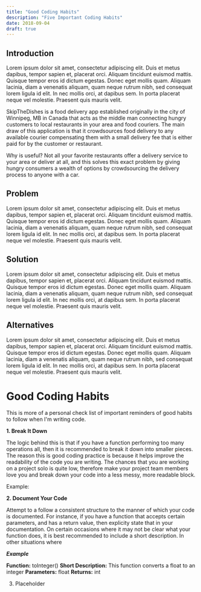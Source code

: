 ```yaml
---
title: "Good Coding Habits"
description: "Five Important Coding Habits"
date: 2018-09-04
draft: true
---
```


## Introduction

Lorem ipsum dolor sit amet, consectetur adipiscing elit. Duis et metus dapibus, tempor sapien et, placerat orci. Aliquam tincidunt euismod mattis. Quisque tempor eros id dictum egestas. Donec eget mollis quam. Aliquam lacinia, diam a venenatis aliquam, quam neque rutrum nibh, sed consequat lorem ligula id elit. In nec mollis orci, at dapibus sem. In porta placerat neque vel molestie. Praesent quis mauris velit.

SkipTheDishes is a food delivery app established originally in the city of Winnipeg, MB in Canada that acts as the middle man connecting hungry customers to local restaurants in your area and food couriers. The main draw of this application is that it crowdsources food delivery to any available courier compensating them with a small delivery fee that is either paid for by the customer or restaurant. 

Why is useful? Not all your favorite restaurants offer a delivery service to your area or deliver at all, and this solves this exact problem by giving hungry consumers a wealth of options by crowdsourcing the delivery process to anyone with a car.

## Problem

Lorem ipsum dolor sit amet, consectetur adipiscing elit. Duis et metus dapibus, tempor sapien et, placerat orci. Aliquam tincidunt euismod mattis. Quisque tempor eros id dictum egestas. Donec eget mollis quam. Aliquam lacinia, diam a venenatis aliquam, quam neque rutrum nibh, sed consequat lorem ligula id elit. In nec mollis orci, at dapibus sem. In porta placerat neque vel molestie. Praesent quis mauris velit.


## Solution

Lorem ipsum dolor sit amet, consectetur adipiscing elit. Duis et metus dapibus, tempor sapien et, placerat orci. Aliquam tincidunt euismod mattis. Quisque tempor eros id dictum egestas. Donec eget mollis quam. Aliquam lacinia, diam a venenatis aliquam, quam neque rutrum nibh, sed consequat lorem ligula id elit. In nec mollis orci, at dapibus sem. In porta placerat neque vel molestie. Praesent quis mauris velit.


## Alternatives

Lorem ipsum dolor sit amet, consectetur adipiscing elit. Duis et metus dapibus, tempor sapien et, placerat orci. Aliquam tincidunt euismod mattis. Quisque tempor eros id dictum egestas. Donec eget mollis quam. Aliquam lacinia, diam a venenatis aliquam, quam neque rutrum nibh, sed consequat lorem ligula id elit. In nec mollis orci, at dapibus sem. In porta placerat neque vel molestie. Praesent quis mauris velit.

# Good Coding Habits

This is more of a personal check list of important reminders of good habits to follow when I'm writing code.

__1. Break It Down__

The logic behind this is that if you have a function performing too many operations all, then it is recommended to break it down into smaller pieces. The reason this is good coding practice is because it helps improve the readability of the code you are writing. The chances that you are working on a project solo is quite low, therefore make your project team members love you and break down your code into a less messy, more readable block. 

Example:

__2. Document Your Code__

Attempt to a follow a consistent structure to the manner of which your code is documented. For instance, if you have a function that accepts certain parameters, and has a return value, then explicity state that in your documentation. On certain occasions where it may not be clear what your function does, it is best recommended to include a short description. In other situations where 

*__Example__*

__Function:__           toInteger()
__Short Description:__  This function converts a float to an integer
__Parameters:__         float
__Returns:__            int

3. Placeholder
